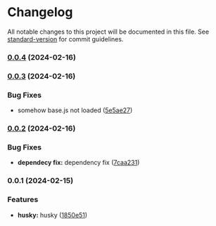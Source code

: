 # Changelog

All notable changes to this project will be documented in this file. See [standard-version](https://github.com/conventional-changelog/standard-version) for commit guidelines.

### [0.0.4](https://github.com/specdest-company/eslint-config-specdest/compare/v0.0.3...v0.0.4) (2024-02-16)

### [0.0.3](https://github.com/specdest-company/eslint-config-specdest/compare/v0.0.2...v0.0.3) (2024-02-16)


### Bug Fixes

* somehow base.js not loaded ([5e5ae27](https://github.com/specdest-company/eslint-config-specdest/commit/5e5ae27959cecfc0ac5377e7287c721fe9f69738))

### [0.0.2](https://github.com/specdest-company/eslint-config-specdest/compare/v0.0.1...v0.0.2) (2024-02-16)


### Bug Fixes

* **dependecy fix:** dependency fix ([7caa231](https://github.com/specdest-company/eslint-config-specdest/commit/7caa23195609dc9d53efab0963a0ed65826fbdb1))

### 0.0.1 (2024-02-15)


### Features

* **husky:** husky ([1850e51](https://github.com/specdest-company/tool_config_eslint/commit/1850e51f28b9e1fac51cbc434e7060cc64ccf0a7))
